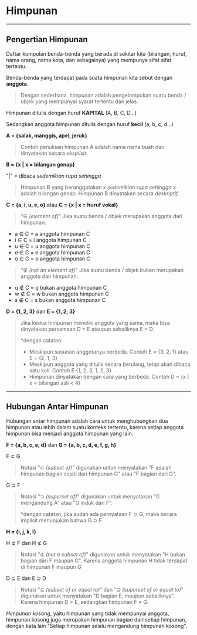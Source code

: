 # Himpunan

___

## Pengertian Himpunan

Daftar kumpulan benda-benda yang berada di sekitar kita (bilangan, huruf, nama orang, nama kota, dan sebagainya) yang mempunya sifat sifat tertentu.

Benda-benda yang terdapat pada suata himpunan kita sebut dengan **anggota**.

> Dengan sederhana, himpunan adalah pengelompokan suatu benda / objek yang mempunyai syarat tertentu dan jelas.

Himpunan ditulis dengan huruf **KAPITAL** (A, B, C, D...)

Sedangkan anggota himpunan ditulis dengan huruf **kecil** (a, b, c, d...)

**A = {salak, manggis, apel, jeruk}**

> Contoh penulisan himpunan A adalah nama nama buah dan dinyatakan secara *eksplisit*.

**B = {x | x = bilangan genap}**

"|" =  dibaca *sedemikian rupa sehingga*

> Himpunan B yang beranggotakan x *sedemikian rupa sehingga* x adalah bilangan genap. Himpunan B dinyatakan secara *deskriptif*.
   
**C = {a, i, u, e, o}** atau **C = {x | x = huruf vokal}**

> "∈ *(element of)*" Jika suatu benda / objek merupakan anggota dari himpunan.

- a ∈ C = a anggota himpunan C
- i ∈ C = i anggota himpunan C
- u ∈ C = u anggota himpunan C
- e ∈ C = e anggota himpunan C
- o ∈ C = o anggota himpunan C

> "∉ *(not an element of)*" Jika suatu benda / objek bukan merupakan anggota dari himpunan.

- q ∉ C = q bukan anggota himpunan C
- w ∉ C = w bukan anggota himpunan C
- s ∉ C = s bukan anggota himpunan C

**D = {1, 2, 3}** dan **E = {1, 2, 3}**

> Jika kedua himpunan memiliki anggota yang sama, maka bisa dinyatakan persamaan D = E ataupun sebaliknya E = D.
>
> *dengan catatan:
> - Meskipun susunan anggotanya berbeda. Contoh E = {3, 2, 1} atau E = {2, 1, 3}
> - Meskipun anggota yang ditulis secara berulang, tetap akan dibaca satu kali. Contoh E {1, 2, 3, 1, 2, 3}
> - Himpunan dinyatakan dengan cara yang berbeda. Contoh D = {x | x = bilangan asli < 4}

---

## Hubungan Antar Himpunan

Hubungan antar himpunan adalah cara untuk menghubungkan dua himpunan atau lebih dalam suatu konteks tertentu, karena setiap anggota himpunan bisa menjadi anggota himpunan yang lain.

**F = {a, b, c, e, d}** dan **G = {a, b, c, d, e, f, g, h}**

F ⊂ G
> Notasi "⊂ *(subset of)*" digunakan untuk menyatakan "F adalah himpunan bagian sejati dari himpunan G" atau "F bagian dari G". 

G ⊃ F
> Notasi "⊃ *(superset of)*" digunakan untuk menyatakan "G mengandung A" atau "G induk dari F".
>
> *dengan catatan, jika sudah ada pernyataan F ⊂ G, maka secara implisit menunjukan bahwa G ⊃ F

**H = {i, j, k, l}**

H ⊄ F dan H ⊄ G

> Notasi "⊄ *(not a subset of)*" digunakan untuk menyatakan "H bukan bagian dari F maupun G". Karena anggota himpunan H tidak terdapat di himpunan F maupun G

D ⊆ E dan E ⊇ D

> Notasi "⊆ *(subset of or equal to)*" dan "⊇ *(superset of or equal to)*" digunakan untuk menyatakan "D bagian E, maupun sebaliknya". Karena himpunan D = E, sedangkan himpunan F ≠ G.

*Himpunan kosong*, yaitu himpunan yang tidak mempunyai anggota, himpunan kosong juga merupakan himpunan bagian dari setiap himpunan, dengan kata lain "Setiap himpunan selalu mengandung himpunan kosong".